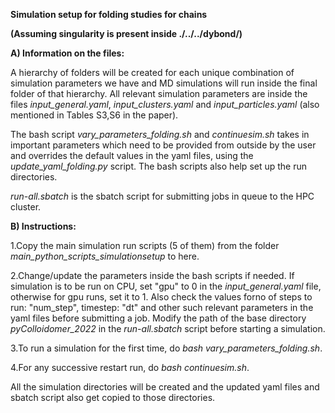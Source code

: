 **Simulation setup for folding studies for chains**

**(Assuming singularity is present inside ./../../dybond/)**


**A) Information on the files:**

A hierarchy of folders will be created for each unique combination of simulation parameters we have and MD simulations will run inside the final folder of that hierarchy. All relevant simulation parameters are inside the files *input_general.yaml*, *input_clusters.yaml* and *input_particles.yaml* (also mentioned in Tables S3,S6 in the paper).

The bash script *vary_parameters_folding.sh* and *continuesim.sh* takes in important parameters which need to be provided from outside by the user and overrides the default values in the yaml files, using the *update_yaml_folding.py* script. The bash scripts also help set up the run directories.

*run-all.sbatch* is the sbatch script for submitting jobs in queue to the HPC cluster.


**B) Instructions:**

1.Copy the main simulation run scripts (5 of them) from the folder *main_python_scripts_simulationsetup* to here.

2.Change/update the parameters inside the bash scripts if needed. If simulation is to be run on CPU, set "gpu" to 0 in the *input_general.yaml* file, otherwise for gpu runs, set it to 1. Also check the values forno of steps to run: "num_step", timestep: "dt" and other such relevant parameters in the yaml files before submitting a job. Modify the path of the base directory *pyColloidomer_2022* in the *run-all.sbatch* script before starting a simulation.

3.To run a simulation for the first time, do *bash vary_parameters_folding.sh*.

4.For any successive restart run, do *bash continuesim.sh*.

All the simulation directories will be created and the updated yaml files and sbatch script also get copied to those directories. 



